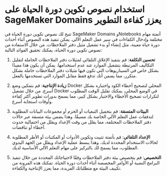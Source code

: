 # استخدام نصوص تكوين دورة الحياة على SageMaker Domains يعزز كفاءة التطوير

تتيح لك نصوص تكوين دورة الحياة في SageMaker Domains وNotebooks أتمتة مهام مختلفة وإدخال الكفاءات في سير عمل التعلم الآلي. يمكن تنفيذ هذه النصوص أثناء أحداث دورة حياة معينة، مثل إنشاء أو بدء تشغيل مثيل دفتر الملاحظات. من خلال الاستفادة من نصوص تكوين دورة الحياة، يمكنك تحقيق الفوائد التالية:

1. **تحسين التكلفة**: قم بتنفيذ الإغلاق التلقائي لمثيلات دفتر الملاحظات الخاملة لتقليل التكاليف المرتبطة بتشغيل الموارد عند عدم استخدامها. يمكن أن يكون هذا مفيدًا بشكل خاص في السيناريوهات التي تكون فيها مثيلات دفتر الملاحظات خاملة بشكل متكرر، مما يضمن أنك تدفع فقط مقابل الموارد التي تستخدمها بالفعل.

2. **زيادة الإنتاجية**: قم بتمكين وضع Docker المحلي لتصحيح أخطاء الكود واختباره بشكل أسرع. من خلال تشغيل Docker في الوضع المحلي، يمكنك تقليل الوقت المطلوب لتكرارات تصحيح الأخطاء والاختبار بشكل كبير، مما يسمح بدورات تطوير أكثر كفاءة وأوقات استجابة أسرع.

3. **البيئات المتسقة**: قم بتحميل التبعيات أو الحزم أو مجموعات البيانات المطلوبة لتدفقات عمل التعلم الآلي الخاصة بك مسبقًا. وهذا يضمن بيئة متسقة عبر حالات دفتر الملاحظات المختلفة، مما يقلل من وقت الإعداد ويقلل من احتمالية حدوث أخطاء أو تناقضات.

4. **الإعداد التلقائي**: قم بأتمتة تثبيت وتكوين الأدوات أو المكتبات أو الأطر المطلوبة لحالات الاستخدام المحددة لديك. وهذا يبسط عملية الإعداد ويقلل من الجهد اليدوي المطلوب، مما يسمح لك بالتركيز على مهام التعلم الآلي الأساسية لديك.

5. **التخصيص**: قم بتخصيص بيئة دفتر الملاحظات وفقًا لاحتياجاتك المحددة من خلال تنفيذ البرامج النصية أو الأوامر المخصصة أثناء أحداث دورة الحياة. تمكنك هذه المرونة من تكييف البيئة مع متطلباتك الفريدة، مما يعزز الإنتاجية والكفاءة.